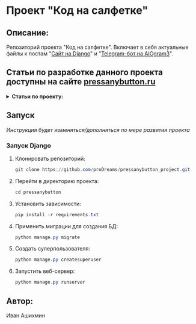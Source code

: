 # Проект "Код на салфетке"

## Описание:

Репозиторий проекта "Код на салфетке". Включает в себя актуальные файлы к постам "[Сайт на Django](https://pressanybutton.ru/category/sajt-na-django/?utm_source=github&utm_medium=repo&utm_campaign=readme)" и "[Telegram-бот на AIOgram3](https://pressanybutton.ru/category/telegram-bot-na-aiogram3/?utm_source=github&utm_medium=repo&utm_campaign=readme)".

## Статьи по разработке данного проекта доступны на сайте [pressanybutton.ru](https://pressanybutton.ru?utm_source=github&utm_medium=repo&utm_campaign=readme)

<details>
<summary>
  <strong>
    Статьи по проекту:
  </strong>
</summary>

1. [Django 1. Установка Django](https://pressanybutton.ru/post/sajt-na-django/django-1-ustanovka-django/?utm_source=github&utm_medium=repo&utm_campaign=readme)
2. [Django 2. Создание проекта](https://pressanybutton.ru/post/sajt-na-django/django-2-sozdanie-proekta/?utm_source=github&utm_medium=repo&utm_campaign=readme)
3. [Django 3. Базовая конфигурация](https://pressanybutton.ru/post/sajt-na-django/django-3-bazovaya-konfiguraciya/?utm_source=github&utm_medium=repo&utm_campaign=readme) - 
4. [Django 4. Суперпользователь и первый запуск](https://pressanybutton.ru/post/sajt-na-django/django-4-superpolzovatel-i-pervyj-zapusk/?utm_source=github&utm_medium=repo&utm_campaign=readme)
5. [AIOgram3 1. Начинаем создавать Telegram-бота](https://pressanybutton.ru/post/telegram-bot-na-aiogram3/aiogram3-1-nachinaem-sozdavat-telegram-bota/?utm_source=github&utm_medium=repo&utm_campaign=readme)
6. [AIOgram3 1.5. Регистрация бота](https://pressanybutton.ru/post/telegram-bot-na-aiogram3/aiogram3-15-registraciya-bota/?utm_source=github&utm_medium=repo&utm_campaign=readme)
7. 

</details>

## Запуск
_Инструкция будет изменяться/дополняться по мере развития проекта_

### Запуск Django
1. Клонировать репозиторий:
    ```powershell
    git clone https://github.com/proDreams/pressanybutton_project.git
    ```
2. Перейти в директорию проекта:
   ```powershell
   cd pressanybutton
   ```
3. Установить зависимости:
    ```powershell
    pip install -r requirements.txt
    ```
4. Применить миграции для создания БД:
    ```powershell
    python manage.py migrate
    ```
5. Создать суперпользователя:
    ```powershell
    python manage.py createsuperuser
    ```
6. Запустить веб-сервер:
    ```powershell
    python manage.py runserver
    ```

## Автор:

Иван Ашихмин